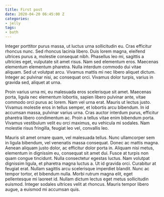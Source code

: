 ```yaml
---
title: First post
date: 2020-04-20 06:45:00 Z
categories:
- jelly
tags:
- bath
---
```


Integer porttitor purus massa, ut luctus urna sollicitudin eu. Cras efficitur rhoncus nunc. Sed rhoncus lacinia libero. Duis lorem magna, eleifend ultrices purus a, molestie consequat nibh. Phasellus leo mi, sagittis a ultricies eget, vulputate sit amet risus. Nam sed elementum eros. Maecenas elementum elementum pharetra. Nulla interdum commodo dui vitae aliquam. Sed ut volutpat arcu. Vivamus mattis mi nec libero aliquet dictum. Integer ac pulvinar nisi, ac consequat orci. Vivamus dolor turpis, varius in gravida sed, aliquet at urna.

Proin varius urna mi, eu malesuada eros scelerisque sit amet. Maecenas porta, ligula nec elementum lobortis, sapien libero pulvinar ante, vitae commodo orci purus ac lorem. Nam vel urna erat. Mauris ut lectus justo. Vivamus molestie eros in tellus semper, et lobortis arcu bibendum. In id accumsan massa, pulvinar varius urna. Cras auctor interdum purus, efficitur pharetra libero condimentum ac. Proin a tellus vitae enim bibendum porta. Vivamus vestibulum velit eu orci maximus, eu vehicula mi sodales. Nam molestie risus fringilla, feugiat leo vel, convallis leo.

Mauris sit amet ornare quam, vel malesuada tellus. Nunc ullamcorper sem in ligula bibendum, vel venenatis massa consequat. Donec ac mattis magna. Aenean aliquam justo dolor, ac efficitur dolor porta in. Aliquam nisi metus, elementum in dignissim eu, consequat sit amet dui. Fusce at turpis non quam congue tincidunt. Nulla consectetur egestas luctus. Nam volutpat dignissim ligula, et pharetra magna luctus a. Ut id gravida orci. Curabitur at feugiat erat. Nullam sagittis arcu scelerisque imperdiet blandit. Nunc ac tempor tortor, et bibendum nulla. Morbi rutrum magna elit, eget pellentesque mi laoreet id. Nullam dictum lectus eget metus sollicitudin euismod. Integer sodales ultrices velit at rhoncus. Mauris tempor libero augue, a euismod mi accumsan quis.